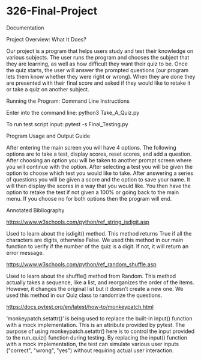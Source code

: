 # 326-Final-Project
Documentation


Project Overview: What It Does?

Our project is a program that helps users study and test their knowledge on various subjects. The user runs the program and chooses the subject that they are learning, as well as how difficult they want their quiz to be. Once the quiz starts, the user will answer the prompted questions (our program lets them know whether they were right or wrong). When they are done they are presented with their final score and asked if they would like to retake it or take a quiz on another subject. 


Running the Program: Command Line Instructions

Enter into the command line: python3 Take_A_Quiz.py

To run test script input: pytest -s Final_Testing.py



Program Usage and Output Guide

After entering the main screen you will have 4 options. The following options are to take a test, display scores, reset scores, and add a question. After choosing an option you will be taken to another prompt screen where you will continue with the option. After selecting a test you will be given the option to choose which test you would like to take. After answering a series of questions you will be given a score and the option to save your name. It will then display the scores in a way that you would like. You then have the option to retake the test if not given a 100% or going back to the main menu. If you choose no for both options then the program will end. 


Annotated Bibliography

https://www.w3schools.com/python/ref_string_isdigit.asp
	
Used to learn about the isdigit() method. This method returns True if all the    characters are digits, otherwise False. We used this method in our main function to verify if the number of the quiz is a digit. If not, it will return an error message. 

https://www.w3schools.com/python/ref_random_shuffle.asp

Used to learn about the shuffle() method from Random. This method actually takes a sequence, like a list, and reorganizes the order of the items. However, it changes the original list but it doesn’t create a new one. We used this method in our Quiz class to randomize the questions.

https://docs.pytest.org/en/latest/how-to/monkeypatch.html
	
‘monkeypatch.setattr()’ is being used to replace the built-in input() function with a mock implementation. This is an attribute provided by pytest. The purpose of using monkeypatch.setattr() here is to control the input provided to the run_quiz() function during testing. By replacing the input() function with a mock implementation, the test can simulate various user inputs ("correct", "wrong", "yes") without requiring actual user interaction.
